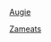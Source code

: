 <html>
<a href="hasaugie.scoredabroomball.me">Augie </a>

<a href="haszameats.scoredabroomball.me">Zameats </a>
</html>
 
